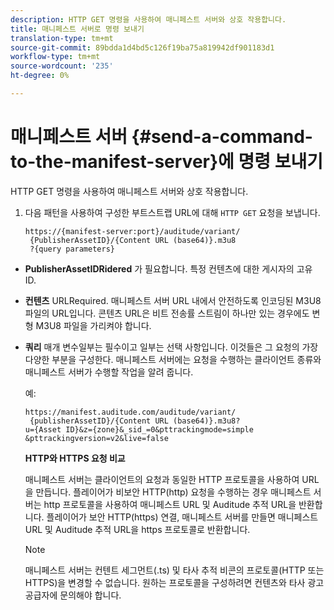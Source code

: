 ```yaml
---
description: HTTP GET 명령을 사용하여 매니페스트 서버와 상호 작용합니다.
title: 매니페스트 서버로 명령 보내기
translation-type: tm+mt
source-git-commit: 89bdda1d4bd5c126f19ba75a819942df901183d1
workflow-type: tm+mt
source-wordcount: '235'
ht-degree: 0%

---
```



# 매니페스트 서버 {#send-a-command-to-the-manifest-server}에 명령 보내기

HTTP GET 명령을 사용하여 매니페스트 서버와 상호 작용합니다.

1. 다음 패턴을 사용하여 구성한 부트스트랩 URL에 대해 `HTTP GET` 요청을 보냅니다.

   ```
   https://{manifest-server:port}/auditude/variant/
    {PublisherAssetID}/{Content URL (base64)}.m3u8
    ?{query parameters}
   ```

* **PublisherAssetIDRidered** 가 필요합니다. 특정 컨텐츠에 대한 게시자의 고유 ID.

* **컨텐츠** URLRequired. 매니페스트 서버 URL 내에서 안전하도록 인코딩된 M3U8 파일의 URL입니다. 콘텐츠 URL은 비트 전송률 스트림이 하나만 있는 경우에도 변형 M3U8 파일을 가리켜야 합니다.

* **쿼리** 매개 변수일부는 필수이고 일부는 선택 사항입니다. 이것들은 그 요청의 가장 다양한 부분을 구성한다. 매니페스트 서버에는 요청을 수행하는 클라이언트 종류와 매니페스트 서버가 수행할 작업을 알려 줍니다.

   예:

   ```
   https://manifest.auditude.com/auditude/variant/
    {publisherAssetID}/{Content URL (base64)}.m3u8?
   u={Asset ID}&z={zone}&_sid_=0&pttrackingmode=simple
   &pttrackingversion=v2&live=false
   ```

   **HTTP와 HTTPS 요청 비교**

   매니페스트 서버는 클라이언트의 요청과 동일한 HTTP 프로토콜을 사용하여 URL을 만듭니다. 플레이어가 비보안 HTTP(http) 요청을 수행하는 경우 매니페스트 서버는 http 프로토콜을 사용하여 매니페스트 URL 및 Auditude 추적 URL을 반환합니다. 플레이어가 보안 HTTP(https) 연결, 매니페스트 서버를 만들면 매니페스트 URL 및 Auditude 추적 URL을 https 프로토콜로 반환합니다.

   >[!NOTE]
   >
   >매니페스트 서버는 컨텐트 세그먼트(.ts) 및 타사 추적 비콘의 프로토콜(HTTP 또는 HTTPS)을 변경할 수 없습니다. 원하는 프로토콜을 구성하려면 컨텐츠와 타사 광고 공급자에 문의해야 합니다.